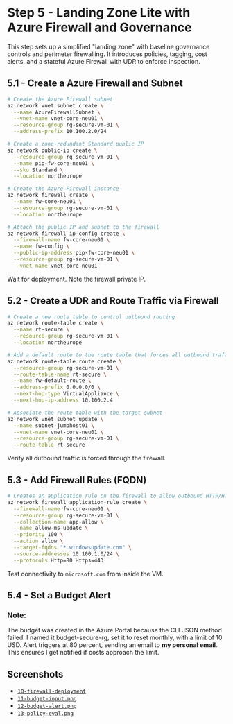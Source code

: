 # Step 5 - Landing Zone Lite with Azure Firewall and Governance

This step sets up a simplified "landing zone" with baseline governance controls and perimeter firewalling. It introduces policies, tagging, cost alerts, and a stateful Azure Firewall with UDR to enforce inspection.

## 5.1 - Create a Azure Firewall and Subnet

```bash
# Create the Azure Firewall subnet
az network vnet subnet create \
  --name AzureFirewallSubnet \
  --vnet-name vnet-core-neu01 \
  --resource-group rg-secure-vm-01 \
  --address-prefix 10.100.2.0/24

# Create a zone-redundant Standard public IP
az network public-ip create \
  --resource-group rg-secure-vm-01 \
  --name pip-fw-core-neu01 \
  --sku Standard \
  --location northeurope

# Create the Azure Firewall instance
az network firewall create \
  --name fw-core-neu01 \
  --resource-group rg-secure-vm-01 \
  --location northeurope

# Attach the public IP and subnet to the firewall
az network firewall ip-config create \
  --firewall-name fw-core-neu01 \
  --name fw-config \
  --public-ip-address pip-fw-core-neu01 \
  --resource-group rg-secure-vm-01 \
  --vnet-name vnet-core-neu01
```

Wait for deployment. Note the firewall private IP.

## 5.2 - Create a UDR and Route Traffic via Firewall

```bash
# Create a new route table to control outbound routing
az network route-table create \
  --name rt-secure \
  --resource-group rg-secure-vm-01 \
  --location northeurope

# Add a default route to the route table that forces all outbound traffic (0.0.0.0/0) to go through the Azure Firewall
az network route-table route create \
  --resource-group rg-secure-vm-01 \
  --route-table-name rt-secure \
  --name fw-default-route \
  --address-prefix 0.0.0.0/0 \
  --next-hop-type VirtualAppliance \
  --next-hop-ip-address 10.100.2.4

# Associate the route table with the target subnet
az network vnet subnet update \
  --name subnet-jumphost01 \
  --vnet-name vnet-core-neu01 \
  --resource-group rg-secure-vm-01 \
  --route-table rt-secure
```

Verify all outbound traffic is forced through the firewall.

## 5.3 - Add Firewall Rules (FQDN)

```bash
# Creates an application rule on the firewall to allow outbound HTTP/HTTPS traffic to *.windowsupdate.com from the 10.100.1.0/24 subnet
az network firewall application-rule create \
  --firewall-name fw-core-neu01 \
  --resource-group rg-secure-vm-01 \
  --collection-name app-allow \
  --name allow-ms-update \
  --priority 100 \
  --action allow \
  --target-fqdns "*.windowsupdate.com" \
  --source-addresses 10.100.1.0/24 \
  --protocols Http=80 Https=443
```

Test connectivity to `microsoft.com` from inside the VM.

## 5.4 - Set a Budget Alert

### Note:

The budget was created in the Azure Portal because the CLI JSON method failed. I named it budget-secure-rg, set it to reset monthly, with a limit of 10 USD. Alert triggers at 80 percent, sending an email to **my personal email**. This ensures I get notified if costs approach the limit.

## Screenshots

- [`10-firewall-deployment`](/Lab01_Core_Infrastructure_and_Security_Foundations/images/10-firewall-deployment.png)
- [`11-budget-input.png`](/Lab01_Core_Infrastructure_and_Security_Foundations/images/11-budget-input.png)
- [`12-budget-alert.png`](/Lab01_Core_Infrastructure_and_Security_Foundations/images/12-budget-alert.png)
- [`13-policy-eval.png`](/Lab01_Core_Infrastructure_and_Security_Foundations/images/13-policy-eval.png)